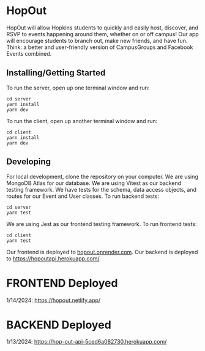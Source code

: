 # HopOut
HopOut will allow Hopkins students to quickly and easily host, discover, and RSVP to events happening around them, whether on or off campus! Our app will encourage students to branch out, make new friends, and have fun. Think: a better and user-friendly version of CampusGroups and Facebook Events combined. 
## Installing/Getting Started
To run the server, open up one terminal window and run:
```shell
cd server
yarn install
yarn dev
```
To run the client, open up another terminal window and run:
```shell
cd client
yarn install
yarn dev
```
## Developing
For local development, clone the repository on your computer.
We are using MongoDB Atlas for our database.
We are using Vitest as our backend testing framework. We have tests for the schema, data access objects, and routes for our Event and User classes.
To run backend tests:
```shell
cd server
yarn test
```
We are using Jest as our frontend testing framework.
To run frontend tests:
```shell
cd client
yarn test
```
Our frontend is deployed to [hopout.onrender.com](https://hopout.onrender.com/).
Our backend is deployed to https://hopoutapi.herokuapp.com/.

# FRONTEND Deployed
1/14/2024: https://hopout.netlify.app/

# BACKEND Deployed
1/13/2024: https://hop-out-api-5ced6a082730.herokuapp.com/